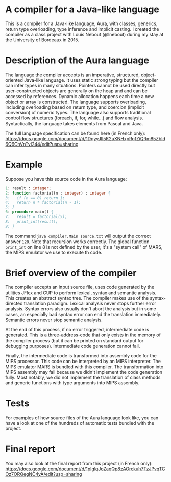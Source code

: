 # A compiler for a Java-like language
This is a compiler for a Java-like language, Aura, with classes, generics, return type overloading, type inference 
and implicit casting. I created the compiler as a class project with Louis Nebout (@lnebout) during my stay at the University
of Bordeaux in 2015.

# Description of the Aura language
The language the compiler accepts is an imperative, structured, object-oriented Java-like language. It uses static strong typing but the compiler can infer types in many situations. Pointers cannot be used directly but user-constructed objects are generally on the heap and and can be accessed by references. Dynamic allocation happens each time a new object or array is constructed. The language supports overloading, including overloading based on return type, and coercion (implicit conversion) of numeric types. The language also supports traditional control flow structures (foreach, if, for, while...) and flow analysis. Syntactically, the language takes elements from Pascal and Java.

The full language specification can be found here (in French only): https://docs.google.com/document/d/1DqyyJlI5K2uXNHxpRqfZiQRm85ZbId6Q6ChVnTvI244/edit?usp=sharing

# Example
Suppose you have this source code in the Aura language:

```Pascal
1: result : integer;
2: function factorial(n : integer) : integer {
3:   if (n == 0) return 1;
4:   return n * factorial(n - 1);
5: }
6: procedure main() {
7:   result = factorial(5);
8:   print_int(result);
9: }
```

The command `java compiler.Main source.txt` will output the correct answer `120`. Note that recursion works correctly. The global function `print_int` on line 8 is not defined by the user, it's a "system call" of MARS, the MIPS emulator we use to execute th code.

# Brief overview of the compiler
The compiler accepts an input source file, uses code generated by the utilities JFlex and CUP to perform lexical, syntax and semantic analysis. This creates an abstract syntax tree. The compiler makes use of the syntax-directed translation paradigm. Lexical analysis never stops further error analysis. Syntax errors also usually don't abort the analysis but in some cases, an especially bad syntax error can end the translation immediately. Semantic errors never stop semantic analysis.

At the end of this process, if no error triggered, intermediate code is generated. This is a three-address-code that only exists in the memory of the compiler process (but it can be printed on standard output for debugging purposes). Intermediate code generation cannot fail.

Finally, the intermediate code is transformed into assembly code for the MIPS processor. This code can be interpreted by an MIPS interpreter. The MIPS emulator MARS is bundled with this compiler. The transformation into MIPS assembly may fail because we didn't implement the code generation fully. Most notably, we did not implement the translation of class methods and generic functions with type arguments into MIPS assembly.

# Tests
For examples of how source files of the Aura language look like, you can have a look at one of the hundreds of automatic tests bundled with the project.

# Final report
You may also look at the final report from this project (in French only): https://docs.google.com/document/d/1pIglqJoZaqQp8zAOrckuh7TzJPvqTCOz7ORQegNC4yA/edit?usp=sharing